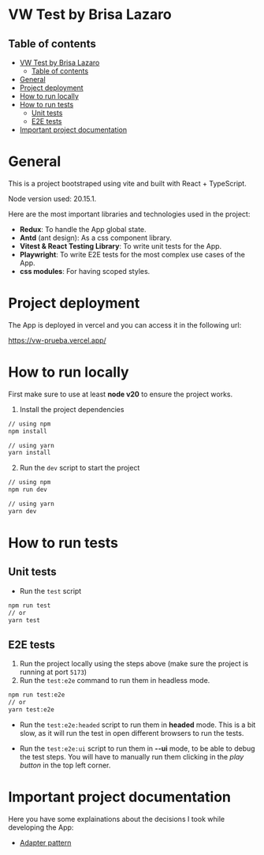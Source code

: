 # VW Test by Brisa Lazaro

## Table of contents

- [VW Test by Brisa Lazaro](#vw-test-by-brisa-lazaro)
  - [Table of contents](#table-of-contents)
- [General](#general)
- [Project deployment](#project-deployment)
- [How to run locally](#how-to-run-locally)
- [How to run tests](#how-to-run-tests)
  - [Unit tests](#unit-tests)
  - [E2E tests](#e2e-tests)
- [Important project documentation](#important-project-documentation)

# General

This is a project bootstraped using vite and built with React + TypeScript.

Node version used: 20.15.1.

Here are the most important libraries and technologies used in the project:

- **Redux**: To handle the App global state.
- **Antd** (ant design): As a css component library.
- **Vitest & React Testing Library**: To write unit tests for the App.
- **Playwright**: To write E2E tests for the most complex use cases of the App.
- **css modules**: For having scoped styles.

# Project deployment

The App is deployed in vercel and you can access it in the following url:

https://vw-prueba.vercel.app/

# How to run locally

First make sure to use at least **node v20** to ensure the project works.

1. Install the project dependencies

```bash
// using npm
npm install

// using yarn
yarn install
```

2. Run the `dev` script to start the project

```bash
// using npm
npm run dev

// using yarn
yarn dev
```

# How to run tests

## Unit tests

- Run the `test` script

```bash
npm run test
// or
yarn test
```

## E2E tests

1. Run the project locally using the steps above (make sure the project is running at port `5173`)
2. Run the `test:e2e` command to run them in headless mode.

```bash
npm run test:e2e
// or
yarn test:e2e
```

- Run the `test:e2e:headed` script to run them in **headed** mode. This is a bit slow, as it will run the test in open different browsers to run the tests.

- Run the `test:e2e:ui` script to run them in **--ui** mode, to be able to debug the test steps. You will have to manually run them clicking in the _play button_ in the top left corner.

# Important project documentation

Here you have some explainations about the decisions I took while developing the App:

- [Adapter pattern](./docs/adapter-pattern.md)
